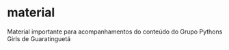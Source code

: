 # material
Material importante para acompanhamentos do conteúdo do Grupo Pythons Girls de Guaratinguetá
